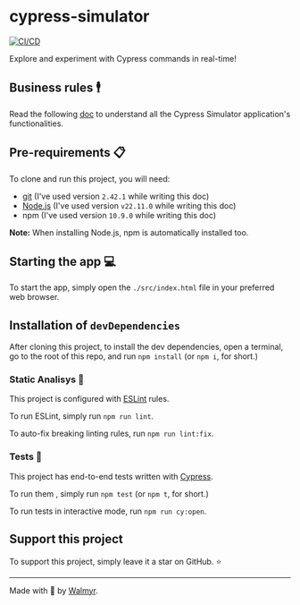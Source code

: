 # cypress-simulator

[![CI/CD](https://github.com/wlsf82/cypress-simulator/actions/workflows/cicd.yml/badge.svg)](https://github.com/wlsf82/cypress-simulator/actions)

Explore and experiment with Cypress commands in real-time!

## Business rules 🕴️

Read the following [doc](./docs/REQUIREMENTS.md) to understand all the Cypress Simulator application's functionalities.

## Pre-requirements 📋

To clone and run this project, you will need:

- [git](https://git-scm.com/downloads) (I've used version `2.42.1` while writing this doc)
- [Node.js](https://nodejs.org/en/) (I've used version `v22.11.0` while writing this doc)
- npm (I've used version `10.9.0` while writing this doc)

**Note:** When installing Node.js, npm is automatically installed too.

## Starting the app 💻

To start the app, simply open the `./src/index.html` file in your preferred web browser.

## Installation of `devDependencies`

After cloning this project, to install the dev dependencies, open a terminal, go to the root of this repo, and run `npm install` (or `npm i`, for short.)

### Static Analisys 🔎

This project is configured with [ESLint](https://eslint.org/) rules.

To run ESLint, simply run `npm run lint`.

To auto-fix breaking linting rules, run `npm run lint:fix`.

### Tests 🧪

This project has end-to-end tests written with [Cypress](https://cypress.io/).

To run them , simply run `npm test` (or `npm t`, for short.)

To run tests in interactive mode, run `npm run cy:open`.

## Support this project

To support this project, simply leave it a star on GitHub. ⭐

___

Made with 🩵 by [Walmyr](https://walmyr.dev).
